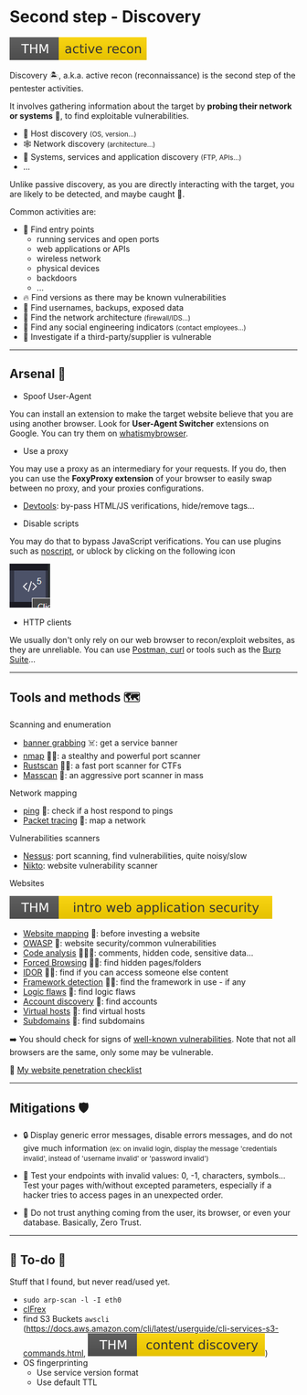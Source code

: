# Second step - Discovery

[![activerecon](../../_badges/thm/activerecon.svg)](https://tryhackme.com/room/activerecon)

<div class="row row-cols-md-2"><div>

Discovery 🏝️, a.k.a. active recon (reconnaissance) is the second step of the pentester activities.

It involves gathering information about the target by **probing their network or systems** 🛶️, to find exploitable vulnerabilities.

* 🎯 Host discovery <small>(OS, version...)</small>
* 🕸️ Network discovery <small>(architecture...)</small>
* 🧭 Systems, services and application discovery <small>(FTP, APIs...)</small>
* ...

Unlike passive discovery, as you are directly interacting with the target, you are likely to be detected, and maybe caught 🚓.
</div><div>

Common activities are:

* 🚪 Find entry points
  * running services and open ports
  * web applications or APIs
  * wireless network
  * physical devices
  * backdoors
  * ...
* 🔥 Find versions as there may be known vulnerabilities
* 🔑 Find usernames, backups, exposed data
* 🥅 Find the network architecture <small>(firewall/IDS...)</small>
* 💃 Find any social engineering indicators <small>(contact employees...)</small>
* 🌿 Investigate if a third-party/supplier is vulnerable
</div></div>

<hr class="sep-both">

## Arsenal 🌱

<div class="row row-cols-md-2"><div>

* Spoof User-Agent

You can install an extension to make the target website believe that you are using another browser. Look for **User-Agent Switcher** extensions on Google. You can try them on [whatismybrowser](https://www.whatismybrowser.com/).

* Use a proxy

You may use a proxy as an intermediary for your requests. If you do, then you can use the **FoxyProxy extension** of your browser to easily swap between no proxy, and your proxies configurations.

* [Devtools](/programming-languages/web/_general/index.md#-developer-tools-devtools-): by-pass HTML/JS verifications, hide/remove tags...
</div><div>

* Disable scripts

You may do that to bypass JavaScript verifications. You can use plugins such as [noscript](https://noscript.net/), or ublock by clicking on the following icon

![ublock_disable_scripts](_images/ublock_disable_scripts.png)

* HTTP clients

We usually don't only rely on our web browser to recon/exploit websites, as they are unreliable. You can use [Postman, curl](/programming-languages/others/apis/_general/index.md#-testuse-an-api-) or tools such as the [Burp Suite](../s3.exploitation/tools/burp.md)...

</div></div>

<hr class="sep-both">

## Tools and methods 🗺️

<div class="row row-cols-md-2"><div>

Scanning and enumeration

* [banner grabbing](techniques/banner_grabbing.md) ☠️: get a service banner
* [nmap](tools/nmap.md) 🚪🔥: a stealthy and powerful port scanner
* [Rustscan](tools/rustscan.md) 🚪🔥: a fast port scanner for CTFs
* [Masscan](tools/masscan.md) 🚪: an aggressive port scanner in mass

Network mapping

* [ping](tools/ping.md) 🥅: check if a host respond to pings
* [Packet tracing](tools/trace.md) 🥅: map a network

Vulnerabilities scanners

* [Nessus](tools/nessus.md): port scanning, find vulnerabilities, quite noisy/slow
* [Nikto](tools/nikto.md): website vulnerability scanner
</div><div>

Websites

[![introwebapplicationsecurity](../../_badges/thm/introwebapplicationsecurity.svg)](https://tryhackme.com/room/introwebapplicationsecurity)

* [Website mapping](techniques/mapping.md) 🧭: before investing a website
* [OWASP](tools/owasp.md) 🧭: website security/common vulnerabilities
* [Code analysis](techniques/code_analysis.md) 🚪🔥🔑: comments, hidden code, sensitive data...
* [Forced Browsing](techniques/forced_browsing.md) 🚪🔑: find hidden pages/folders
* [IDOR](techniques/idor.md) 🚪🔑: find if you can access someone else content
* [Framework detection](techniques/framework.md) 🚪🔥: find the framework in use - if any
* [Logic flaws](techniques/logic_flaws.md) 🚪: find logic flaws
* [Account discovery](techniques/account.md) 🔑: find accounts
* [Virtual hosts](techniques/vhosts.md) 🚪: find virtual hosts
* [Subdomains](techniques/subdomains.md) 🚪: find subdomains

➡️ You should check for signs of [well-known vulnerabilities](../s3.exploitation/index.md#common-vulnerabilities-). Note that not all browsers are the same, only some may be vulnerable.

🦄 [My website penetration checklist](techniques/roadmap.md)
</div></div>

<hr class="sep-both">

## Mitigations 🛡️

<div class="row row-cols-md-2 mt-4"><div>

* 🔒 Display generic error messages, disable errors messages, and do not give much information <small>(ex: on invalid login, display the message 'credentials invalid', instead of 'username invalid' or 'password invalid')</small>

* 🚧 Test your endpoints with invalid values: 0, -1, characters, symbols... Test your pages with/without excepted parameters, especially if a hacker tries to access pages in an unexpected order.
</div><div>

* 🔫 Do not trust anything coming from the user, its browser, or even your database. Basically, Zero Trust.
</div></div>

<hr class="sep-both">

## 👻 To-do 👻

Stuff that I found, but never read/used yet.

<div class="row row-cols-md-2"><div>

* `sudo arp-scan -l -I eth0`
* [clFrex](https://cifrex.org/)
* find S3 Buckets `awscli` (https://docs.aws.amazon.com/cli/latest/userguide/cli-services-s3-commands.html, [![contentdiscovery](../../_badges/thm/contentdiscovery.svg)](https://tryhackme.com/room/contentdiscovery))
* OS fingerprinting
  * Use service version format
  * Use default TTL
</div><div>
</div></div>